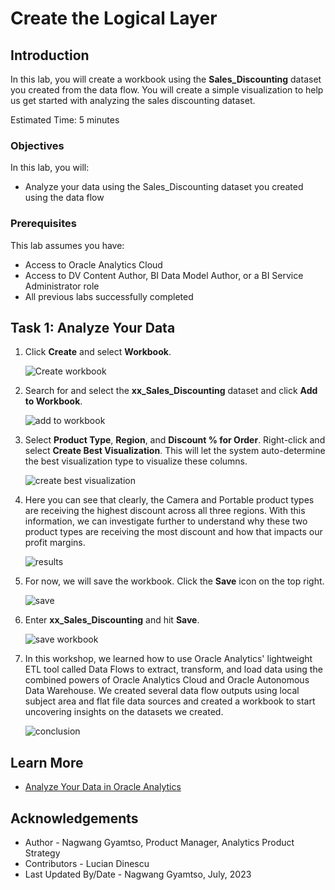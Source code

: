 # Create the Logical Layer

## Introduction
In this lab, you will create a workbook using the **Sales\_Discounting** dataset you created from the data flow. You will create a simple visualization to help us get started with analyzing the sales discounting dataset.

Estimated Time: 5 minutes

### Objectives

In this lab, you will:
* Analyze your data using the Sales_Discounting dataset you created using the data flow

### Prerequisites

This lab assumes you have:
* Access to Oracle Analytics Cloud
* Access to DV Content Author, BI Data Model Author, or a BI Service Administrator role
* All previous labs successfully completed

## Task 1: Analyze Your Data

1. Click **Create** and select **Workbook**.

	![Create workbook](images/create-workbook.png)

2. Search for and select the **xx\_Sales\_Discounting** dataset and click **Add to Workbook**.

	![add to workbook](images/add-to-workbook.png)

3. Select **Product Type**, **Region**, and **Discount % for Order**. Right-click and select **Create Best Visualization**. This will let the system auto-determine the best visualization type to visualize these columns.

	![create best visualization](images/create-best-viz.png)

4. Here you can see that clearly, the Camera and Portable product types are receiving the highest discount across all three regions. With this information, we can investigate further to understand why these two product types are receiving the most discount and how that impacts our profit margins.

	![results](images/results.png)

5. For now, we will save the workbook. Click the **Save** icon on the top right.

	![save](images/save.png)

6. Enter **xx\_Sales\_Discounting** and hit **Save**.

	![save workbook](images/save-workbook.png)

7. In this workshop, we learned how to use Oracle Analytics' lightweight ETL tool called Data Flows to extract, transform, and load data using the combined powers of Oracle Analytics Cloud and Oracle Autonomous Data Warehouse. We created several data flow outputs using local subject area and flat file data sources and created a workbook to start uncovering insights on the datasets we created.

	![conclusion](images/conclusion.png)

## Learn More
* [Analyze Your Data in Oracle Analytics](https://docs.oracle.com/en/cloud/paas/analytics-cloud/tutorial-analyze-data/#before_you_begin)

## Acknowledgements
* Author - Nagwang Gyamtso, Product Manager, Analytics Product Strategy
* Contributors - Lucian Dinescu
* Last Updated By/Date - Nagwang Gyamtso, July, 2023
